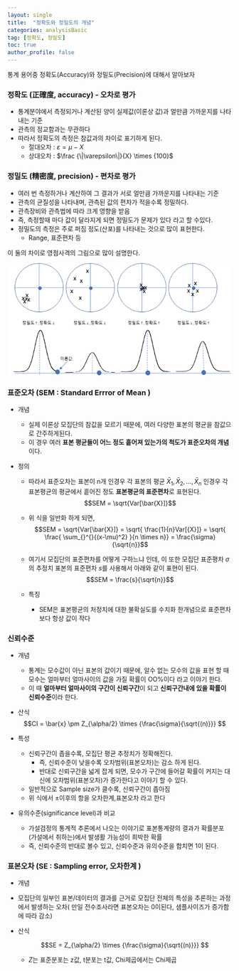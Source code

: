 ```yaml
---
layout: single
title:  "정확도와 정밀도의 개념"
categories: analysisBasic
tag: [정확도, 정밀도]
toc: true
author_profile: false
---
```


통계 용어중 정확도(Accuracy)와 정밀도(Precision)에 대해서 알아보자

### 정확도 (正確度, accuracy) - 오차로 평가
* 통계분야에서 측정되거나 계산된 양이 실제값(이론상 값)과 얼만큼 가까운지를 나타내는 기준
* 관측의 정교함과는 무관하다
* 따라서 정확도의 측정은 참값과의 차이로 표기하게 된다.
  * 절대오차 : $\varepsilon = \mu - X$ 
  * 상대오차 : $\frac {\|\varepsilon\|}{X} \times {100}$
  
### 정밀도 (精密度, precision) - 편차로 평가
* 여러 번 측정하거나 계산하여 그 결과가 서로 얼만큼 가까운지를 나타내는 기준
* 관측의 균질성을 나타내며, 관측된 값의 편차가 적을수록 정밀하다.
* 관측장비와 관측법에 따라 크게 영향을 받음
* 즉, 측정할때 마다 값이 달라지게 되면 정밀도가 문제가 있다 라고 할 수있다.
* 정밀도의 측정은 주로 퍼짐 정도(산포)를 나타내는 것으로 많이 표현한다.
  * Range, 표준편차 등

이 둘의 차이로 영점사격의 그림으로 많이 설명한다.

<center><img src='../../images/2022-03-14-analy-data-2/pic-1.png'/> </center>


### 표준오차 (SEM : Standard Errror of Mean )
* 개념
  * 실제 이론상 모집단의 참값을 모르기 때문에, 여러 다양한 표본의 평균을 참값으로 간주하게된다.
  * 이 경우 여러 **표본 평균들이 어느 정도 흩어져 있는가의 척도가 표준오차의 개념**이다.
  
* 정의
  * 따라서 표준오차는 표본이 n개 인경우 각 표본의 평균 $\bar{X}_{1},\bar{X}_{2}, ... ,\bar{X}_{n}$ 인경우 각 표본평균의 평균에서 흩어진 정도 **표본평균의 표준편차**로 표현된다.
  $$SEM = \sqrt{Var[\bar{X}]}$$

  * 위 식을 일반화 하게 되면, 
  $$SEM = \sqrt{Var[\bar{X}]} = \sqrt{ \frac{1}{n}Var[{X}]} = \sqrt{ \frac{ \sum_{}^{}{(x-\mu)^2}  }{n \times n}} = \frac{\sigma}{\sqrt{n}}$$

  * 여기서 모집단의 표준편차를 어떻게 구하느냐 인데, 이 또한 모집단 표준평차 $\sigma$의 추정치 표본의 표준편차 $s$를 사용해서 아래와 같이 표현이 된다.
  $$SEM =  \frac{s}{\sqrt{n}}$$

  * 특징
    * SEM은 표본평균의 처정치에 대한 불확실도를 수치화 한개념으로 표준편차 보다 항상 값이 작다

### 신뢰수준

* 개념
  * 통계는 모수값이 아닌 표본의 값이기 때문에, 알수 없는 모수의 값을 표현 할 때 모수는 얼마부터 얼마사이의 값을 가질 확률이 OO%이다 라고 이야기 한다.
  * 이 때 **얼마부터 얼마사이의 구간이 신뢰구간**이 되고 **신뢰구간내에 있을 확률이 신뢰수준**이라 한다.

* 산식
$$CI = \bar{x} \pm Z_{\alpha/2} \times {\frac{\sigma}{\sqrt{(n)}}} $$

  
* 특성
  * 신뢰구간이 좁을수록, 모집단 평균 추정치가 정확해진다.
    * 즉, 신뢰수준이 낮을수록 오차범위(표본오차)는 감소 하게 된다.
    * 반대로 신뢰구간을 넓게 잡게 되면, 모수가 구간에 들어갈 확률이 커지는 대신에 오차범위(표본오차)가 증가한다고 이야기 할 수 있다.
  * 일반적으로 Sample size가 클수록, 신뢰구간이 좁아짐
  * 위 식에서 $\pm$이후의 항을 오차한계,표본오차 라고 한다

* 유의수준(significance level)과 비교
  
  * 가설검정의 통계적 추론에서 나오는 이야기로 표본통계량의 결과가 확률분포(가설에서 취하는)에서 발생활 가능성이 희박한 확률
  * 즉, 신뢰수준의 반대로 볼수 있고, 신뢰수준과 유의수준을 합치면 1이 된다.


### 표본오차 (SE : Sampling error, 오차한계 )
* 개념
* 모집단의 일부인 표본/데이터의 결과를 근거로 모집단 전체의 특성을 추론하는 과정에서 발생하는 오차( 만일 전수조사라면 표본오차는 0이된다, 샘플사이즈가 증가함에 따라 감소)

* 산식
  
  $$SE = Z_{\alpha/2} \times {\frac{\sigma}{\sqrt{(n)}}} $$
  * $Z$는 표준분포는 z값, t분포는 t값, Chi제곱에서는 Chi제곱